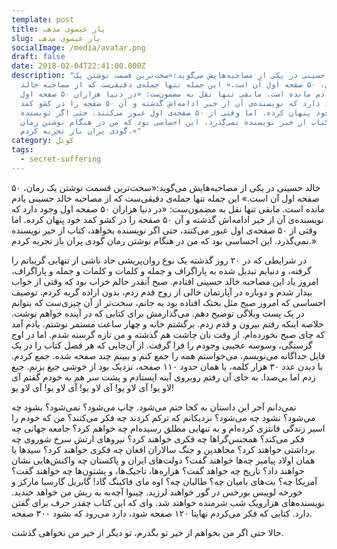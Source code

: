 ```yaml
---
template: post
title: یار عیسوی مذهب
slug: یار عیسوی مذهب
socialImage: /media/avatar.png
draft: false
date: 2018-02-04T22:41:00.000Z
description: "خالد حسینی در یکی از مصاحبه‌هایش می‌گوید:«سخت‌ترین قسمت نوشتن یک
  رمان، ۵۰ صفحه اول آن است.» این جمله تنها جمله‌ی دقیقی‌ست که از مصاحبه خالد
  حسینی یادم مانده است. مابقی تنها نقل به مضمون‌ست: «در دنیا هزاران ۵۰ صفحه اول
  وجود دارد که نویسنده‌ی آن‌ از خیر ادامه‌اش گذشته و آن ۵۰ صفحه را در کشو کمد
  خود پنهان کرده. اما وقتی از ۵۰ صفحه‌ی اول عبور می‌کنند، حتی اگر نویسنده
  بخواهد، کتاب از خیر نویسنده نمی‌گذرد. این احساسی بود که من در هنگام نوشتن رمان
  گودی پران باز تجربه کردم.»"
category: کوتل
tags:
  - secret-suffering
---
```

خالد حسینی در یکی از مصاحبه‌هایش می‌گوید:«سخت‌ترین قسمت نوشتن یک رمان، ۵۰ صفحه اول آن است.» این جمله تنها جمله‌ی دقیقی‌ست که از مصاحبه خالد حسینی یادم مانده است. مابقی تنها نقل به مضمون‌ست: «در دنیا هزاران ۵۰ صفحه اول وجود دارد که نویسنده‌ی آن‌ از خیر ادامه‌اش گذشته و آن ۵۰ صفحه را در کشو کمد خود پنهان کرده. اما وقتی از ۵۰ صفحه‌ی اول عبور می‌کنند، حتی اگر نویسنده بخواهد، کتاب از خیر نویسنده نمی‌گذرد. این احساسی بود که من در هنگام نوشتن رمان گودی پران باز تجربه کردم.»

در شرایطی که در ۲۰ روز گذشته یک نوع روان‌پریشی حاد ناشی از تنهایی گریبانم را گرفته، و دنیایم تبدیل شده به پاراگراف و جمله و کلمات و کلمات و جمله و پاراگراف، امروز یاد این مصاحبه خالد حسینی افتادم. صبح آنقدر حالم خراب بود که وقتی از خواب بیدار شدم و دوباره در آپارتمان خالی از روح قدم زدم، بدون اراده گریه کردم. توصیف احساسی که امروز صبح مثل بختک افتاده بود به جانم، سخت‌تر از آن چیزی‌ست که بتوانم در یک پست وبلاگی توضیح دهم. می‌گذارمش برای کتابی که در آینده خواهم نوشت. خلاصه اینکه رفتم بیرون و قدم زدم. برگشتم خانه و چهار ساعت مستمر نوشتم. یادم آمد که چای صبح نخورده‌ام. از وقت نان چاشت هم گذشته و من تازه گرسنه شدم. اما در اوج گرسنگی، وسوسه عجیبی وجودم را فرا گرفت. از آن‌جایی که هر فصل کتاب را در یک فایل جداگانه می‌نویسم، می‌خواستم همه را جمع کنم و ببینم چند صفحه شده. جمع کردم. با دیدن عدد ۳۰ هزار کلمه، یا همان حدود ۱۱۰ صفحه، نزدیک بود از خوشی جیغ بزنم. جیغ زدم اما بی‌صدا. به جای آن رفتم روبروی آینه ایستادم و پشت سر هم به خودم گفتم آی لاو یو! آی لاو یو! آی لاو یو! آی لاو یو! آی لاو یو!

نمی‌دانم آخر این داستان به کجا ختم می‌شود. چاپ می‌شود؟ نمی‌شود؟ بشود چه می‌شود؟ نشود چه می‌شود؟ نزدیکانم که ترکم کردند چه فکر می‌کنند؟ من که خودم را اسیر زندگی فانتزی کرده‌ام و به تنهایی مطلق رسیده‌ام چه خواهم کرد؟ جامعه جهانی چه فکر می‌کند؟ همجنس‌گراها چه فکری خواهند کرد؟ نیروهای ارتش سرخ شوروی چه برداشتی خواهند کرد؟ مجاهدین و جنگ سالاران افغان چه فکری خواهند کرد؟ سیدها یا همان اولاد پیامبر چه‌ها خواهند گفت؟ دولت‌های ایران و پاکستان چه واکنش‌هایی نشان خواهند داد؟ تاریخ چه خواهد گفت؟ هزاره‌ها، تاجیک‌ها، و پشتون‌ها چه خواهند گفت؟ آمریکا چه؟ بت‌های بامیان چه؟ طالبان چه؟ اوه مای فاکینگ گاد! گابریل گارسیا مارکز و خورخه لوییس بورخس در گور خواهند لرزید. چینوا آچه‌به به ریش من خواهد خندید. نویسنده‌های هزارویک شب شرمنده خواهند شد. وای که این کتاب چقدر حرف برای گفتن دارد. کتابی که فکر می‌کردم نهایتا ۱۲۰ صفحه شود، دارد می‌رود که بشود ۳۰۰ صفحه.

حالا حتی اگر من بخواهم از خیر تو بگذرم، تو دیگر از خیر من نخواهی گذشت.